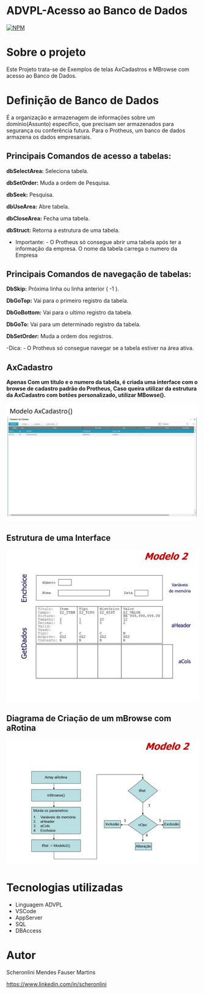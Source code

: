 # ADVPL-Acesso ao Banco de Dados

[![NPM](https://img.shields.io/npm/l/react)](https://github.com/scheronlini/ADVPL-Acesso-Banco-de-Dados/blob/main/LICENSE)

# Sobre o projeto

Este Projeto trata-se de Exemplos de telas AxCadastros e MBrowse com acesso ao Banco de Dados.

# Definição de Banco de Dados

É a organização e armazenagem de informações sobre um domínio(Assunto) específico, que precisam ser armazenados para segurança ou conferência futura.
Para o Protheus, um banco de dados armazena os dados empresariais.

## Principais Comandos de acesso a tabelas:

**dbSelectArea:** Seleciona tabela.

**dbSetOrder:**  Muda a ordem de Pesquisa.

**dbSeek:**  Pesquisa.

**dbUseArea:** Abre tabela.

**dbCloseArea:** Fecha uma tabela.

**dbStruct:** Retorna a estrutura de uma tabela.

- Importante: - O Protheus só consegue abrir uma tabela após ter a informação da empresa. O nome da tabela carrega o numero da Empresa

## Principais Comandos de navegação de tabelas:

**DbSkip:** Próxima linha ou linha anterior ( -1 ).

**DbGoTop:** Vai para o primeiro registro da tabela.

**DbGoBottom:** Vai para o ultimo registro da tabela.

**DbGoTo:** Vai para um determinado registro da tabela.

**DbSetOrder:** Muda a ordem dos registros.

-Dica: - O Protheus só consegue navegar se a tabela estiver na área ativa.


## AxCadastro

**Apenas Com um titulo e o numero da tabela, é criada uma interface com o browse de cadastro padrão do Protheus, Caso queira utilizar da estrutura da AxCadastro com botões personalizado, utilizar MBowse().**

![Instance](https://github.com/scheronlini/assets/blob/main/AxCadastro.jpg)

## Estrutura de uma Interface

![Instance](https://github.com/scheronlini/assets/blob/main/Estrutura%20de%20Interface%20Completa.jpg)

## Diagrama de Criação de um mBrowse com aRotina

![Instance](https://github.com/scheronlini/assets/blob/main/Diagrama%20aRotina%20e%20MBrowse.jpg)

# Tecnologias utilizadas
- Linguagem ADVPL
- VSCode
- AppServer
- SQL
- DBAccess

# Autor

Scheronlini Mendes Fauser Martins

https://www.linkedin.com/in/scheronlini

